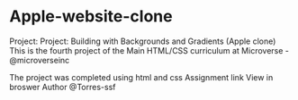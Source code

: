 # Apple-website-clone

Project: Project: Building with Backgrounds and Gradients (Apple clone)
This is the fourth project of the Main HTML/CSS curriculum at Microverse - @microverseinc

The project was completed using html and css
Assignment link
View in broswer
Author
@Torres-ssf
